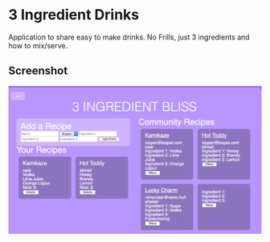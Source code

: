 # 3 Ingredient Drinks

Application to share easy to make drinks. No Frills, just 3 ingredients and how to mix/serve.

## Screenshot
![Application Screenshot](screenshot/full-screenshot.png)
